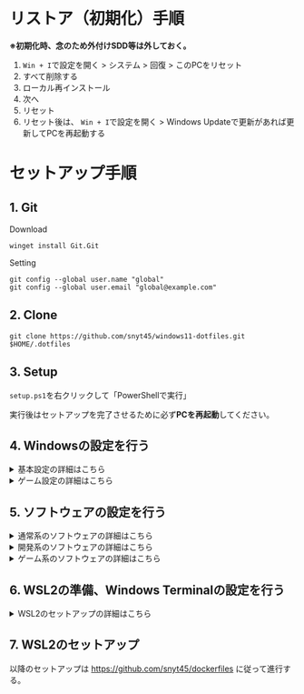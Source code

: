 # リストア（初期化）手順

**※初期化時、念のため外付けSDD等は外しておく。**

1. `Win + I`で設定を開く > システム > 回復 > このPCをリセット
2. すべて削除する
3. ローカル再インストール
4. 次へ
5. リセット
6. リセット後は、 `Win + I`で設定を開く > Windows Updateで更新があれば更新してPCを再起動する

# セットアップ手順

## 1. Git

Download
```
winget install Git.Git
```

Setting
```
git config --global user.name "global"
git config --global user.email "global@example.com"
```

## 2. Clone

```
git clone https://github.com/snyt45/windows11-dotfiles.git $HOME/.dotfiles
```

## 3. Setup
`setup.ps1`を右クリックして「PowerShellで実行」

実行後はセットアップを完了させるために必ず**PCを再起動**してください。

## 4. Windowsの設定を行う

<details>
<summary>基本設定の詳細はこちら</summary>

### 壁紙
- `Win + I`で設定を開く > 個人用設定 > テーマ > ダークテーマ

### Google 日本語入力
- サイトからダウンロードすること ※winget経由だとデフォルト設定ができない
- 右下のIMEアイコンを右クリック > プロパティ > 一般
  - スペースの入力
    - 半角

### セキュリティソフト
- マカフィーリブセーフはWindowsのアプリからアンインストールする
- 任意のセキュリティソフトをインストールする

</details>

<details>
<summary>ゲーム設定の詳細はこちら</summary>

### ゲームキャプチャ
- `Win + I`で設定を開く > ゲーム > キャプチャ
  - 発生したことを記録 `ON`
    - 最後を記録する `10分`

</details>

## 5. ソフトウェアの設定を行う

<details>
<summary>通常系のソフトウェアの詳細はこちら</summary>

### Google Chrome
- 規定のアプリに設定
- 各アカウントでサインイン
- ノートPCのみ
  - アプリとしてインストール
    - Roam Research
  - ショートカットとして追加（ウィンドウとして開くにチェック）
    - TaskChute Cloud

### PowerToys
- FancyZones
  - 各ディスプレイごとに`Win + Shift + @`で設定

### Dropbox
- ファイルの同期方法を選択する > ファイルを`ローカル`に設定する
- PCをバックアップしないで続ける

### Zoom
- 設定 > ビデオ
  - ミーティングに参加する際、ビデオをオフにする
- 設定 > オーディオ
  - ミーティングの参加時にマイクをミュートに設定
- 設定 > 背景とエフェクト
  - ぼかしに設定

### Snipaste
- 環境設定 > コントロール > グローバルショートカット
  - 「カスタム切り取り」のショートカットを削除
  - 「切り取り」のショートカットを`Shift + F1`に設定

### Slack
- 各アカウントでサインイン

</details>

<details>
<summary>開発系のソフトウェアの詳細はこちら</summary>

### Visual Studio Code
- 「Get Started with VS Code」 > 「Sync to and from other devices」を選択すると出てくる「Enable Setting Sync」 > 「Sign in & Turn on」 > 「Sign in with GitHub」 > Continue > Visual Studio Codeを開く > Open
  - 設定が同期できたらRestart

</details>

<details>
<summary>ゲーム系のソフトウェアの詳細はこちら</summary>

### Razer BlackShark V2
- Razer BlackShark V2をUSB接続（セットアップが始まる）
- インストールするソフトウェアを選択
  - RAZER SYNAPSE
  - THX SPATIAL AUDIO
- RAZER SYNAPSEを起動
- Googleアカウントでログイン
- 設定が同期される。

</details>

## 6. WSL2の準備、Windows Terminalの設定を行う

<details>
<summary>WSL2のセットアップの詳細はこちら</summary>

- Windows PowerShellを管理者権限で開く。
- `wsl --update`を実行する
- `Ubuntu 22.04.1 LTS`をMicrosoft Storeからインストール
  - 「開く」を押下して、usernameとpasswordを入力する
- Docker Desktopの設定を行う。
  - 設定 > Resources > WSL INTEGRATION > Ubuntuをオン > Apply & Restart
  - WSLで`docker -v`が使えることを確認
- Nerd Fontのインストールを行う。
  ```
  git clone --depth 1 https://github.com/ryanoasis/nerd-fonts.git
  Set-ExecutionPolicy -ExecutionPolicy RemoteSigned -Scope Process
  cd .\nerd-fonts\
  ./install.ps1 SourceCodePro
  ```
- Windows Terminalの設定を行う。
  - 設定 > 操作(カーソル)
    - 「選択範囲をクリップボードに自動でコピーする」をONにする
  - 設定 > 操作(キーボード)
    - 貼り付けの`Ctrl + V`を削除する ※Vimのキーバインドと被るため
  - プロファイル：規定値
    - 外観
      - テキスト
        - フォントフェイス
          - SauceCodePro Nerd Font
        - フォントサイズ
          - 11
  - プロファイル： Ubuntu-22.04
    - 全般
      - 名前
        - 「snyt45」に設定
      - 開始ディレクトリ
        - `\\wsl.localhost\Ubuntu-22.04\home\snyt45`に設定
      - タブタイトル名
        - 「snyt45」に設定
      - 外観
        - カーソルの形を「バー」に設定
    - 詳細設定
      - ベル通知スタイル
        - 音によるチャイム オフ
      - タイトルの変更を表示しない オン
        - タブタイトルを反映させるための設定
  - スタートアップ
    - 既定のプロファイル
      - Windows PowerShell から 「snyt45」にする
  - カラーテーマ設定
    - gruvbox
      - https://windowsterminalthemes.dev/?theme=Gruvbox%20Dark
    - 手順
      1. Gruvbox Darkを選択して「Get theme」してコピー
      2. Windows Terminal > 設定 > JSONファイルを開く > shemesに追加する
        - ![](https://firebasestorage.googleapis.com/v0/b/firescript-577a2.appspot.com/o/imgs%2Fapp%2Fyuta_sano%2FSjYZvSjZLB.png?alt=media&token=107c48b8-f3e6-402c-9281-869a81882e6d)
      3. プロファイル > 規定値 > 外観 > 配色を「Gruvbox Dark」に変更する

</details>

## 7. WSL2のセットアップ

以降のセットアップは https://github.com/snyt45/dockerfiles に従って進行する。
